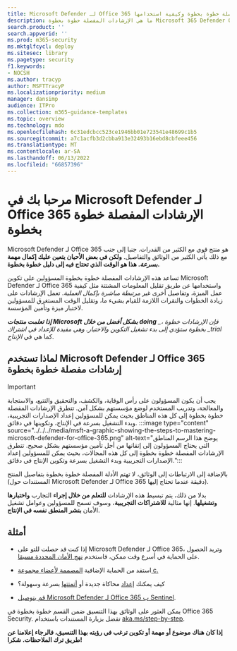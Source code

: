 ```yaml
---
title: Microsoft Defender لـ Office 365 إرشادات مفصلة خطوة بخطوة وكيفية استخدامها
description: ما هي الإرشادات المفصلة خطوة بخطوة Microsoft 365 Defender Office 365؟ اطلع *على الخطوات اللازمة لإكمال مهمة* وإعداد الميزات فقط. معلومات للاستخدام في الاشتراكات التجريبية والإنتاج. إرشادات مصممة لتقليل التحميل الزائد على المعلومات وتسريع التكوين والاستخدام.
search.product: ''
search.appverid: ''
ms.prod: m365-security
ms.mktglfcycl: deploy
ms.sitesec: library
ms.pagetype: security
f1.keywords:
- NOCSH
ms.author: tracyp
author: MSFTTracyP
ms.localizationpriority: medium
manager: dansimp
audience: ITPro
ms.collection: m365-guidance-templates
ms.topic: overview
ms.technology: mdo
ms.openlocfilehash: 6c31edcbcc523ce1946bb01e723541e48699c1b5
ms.sourcegitcommit: a7c1acfb3d2cbba913e32493b16ebd8cbfeee456
ms.translationtype: MT
ms.contentlocale: ar-SA
ms.lasthandoff: 06/13/2022
ms.locfileid: "66857396"
---
```

# <a name="welcome-to-the-microsoft-defender-for-office-365-step-by-step-guides"></a>مرحبا بك في Microsoft Defender لـ Office 365 الإرشادات المفصلة خطوة بخطوة

Microsoft Defender لـ Office 365 هو منتج قوي مع الكثير من القدرات. جنبا إلى جنب مع ذلك يأتي الكثير من الوثائق والتفاصيل. **ولكن في بعض الأحيان يتعين عليك إكمال مهمة *بسرعة*. هذا هو الوقت الذي تحتاج فيه إلى دليل خطوة بخطوة.**

تساعد هذه الإرشادات المفصلة خطوة بخطوة المسؤولين على تكوين Microsoft Defender لـ Office 365 واستخدامها عن طريق تقليل المعلومات المشتتة مثل كيفية عمل الميزة، وتفاصيل أخرى غير *مرتبطة مباشرة بإكمال العملية*. تعمل الإرشادات على زيادة الخطوات والنقرات اللازمة للقيام بشيء ما، وتقليل الوقت المستغرق للمسؤولين لاختبار ميزة وتأمين المؤسسة.

***إذا تعلمت منتجات Microsoft بشكل أفضل من خلال doing** _، فإن الإرشادات خطوة بخطوة ستؤدي إلى بدء تشغيل التكوين والاختبار. وهي مفيدة للإعداد في اشتراك _trial* كما هي في *الإنتاج*.

## <a name="why-use-microsoft-defender-for-office-365-step-by-step-guides"></a>لماذا تستخدم Microsoft Defender لـ Office 365 إرشادات مفصلة خطوة بخطوة

> [!IMPORTANT]
> يجب أن يكون المسؤولون على رأس الوقاية، والكشف، والتحقيق والتتبع، والاستجابة والمعالجة، وتدريب المستخدم لوضع مؤسستهم بشكل آمن. تتطرق الإرشادات المفصلة خطوة بخطوة إلى كل هذه المناطق بحيث يمكن للمسؤولين إعداد الإصدارات التجريبية، وبدء التشغيل بسرعة في الإنتاج، وتكوينها في دقائق.
>:::image type="content" source="../../../media/msft-a-graphic-showing-the-steps-to-mastering-microsoft-defender-for-office-365.png" alt-text="يوضح هذا الرسم المناطق التي يحتاج المسؤولون إلى إتقانها من أجل تأمين مؤسستهم بشكل صحيح. تتطرق الإرشادات المفصلة خطوة بخطوة إلى كل هذه المجالات، بحيث يمكن للمسؤولين إعداد الإصدارات التجريبية وبدء التشغيل بسرعة وتكوين الإنتاج في دقائق.":::

بالإضافة إلى الارتباطات إلى الوثائق، لا تهتم الأدلة المفصلة خطوة بخطوة بتفاصيل المنتج (المستندات حول Microsoft Defender لـ Office 365 دقيقة عندما تحتاج إليها). 

بدلا من ذلك، يتم تبسيط هذه الإرشادات **للتعلم من خلال إجراء** التجارب **واختبارها** **وتشغيلها**. إنها مثالية **للاشتراكات التجريبية**، وسوف تسمح للمسؤولين وعوامل تشغيل الأمان **بنشر المنطق نفسه في الإنتاج**.

## <a name="examples"></a>أمثلة

- إذا كنت قد حصلت للتو على Microsoft Defender لـ Office 365، وتريد الحصول على الحماية في أسرع وقت ممكن، فاستخدم [نهج الأمان المحددة مسبقا](ensuring-you-always-have-the-optimal-security-controls-with-preset-security-policies.md).

- استفد من الحماية الإضافية [المصممة لأعضاء مجموعة c.](protect-your-c-suite-with-priority-account-protection.md)

- كيف يمكنك [إعداد](how-to-run-attack-simulations-for-your-team.md) محاكاة جديدة أو [أتمتتها](how-to-setup-attack-simulation-training-for-automated-attacks-and-training.md) بسرعة وسهولة؟

- [قم بتوصيل Microsoft Defender لـ Office 365 ب Sentinel](connect-microsoft-defender-for-office-365-to-microsoft-sentinel.md).

يمكن العثور على الوثائق بهذا التنسيق ضمن القسم خطوة بخطوة في Office 365 Security. تفضل بزيارة المستندات باستخدام [aka.ms/step-by-step](https://aka.ms/step-by-step).

**إذا كان هناك موضوع أو مهمة أو تكوين ترغب في رؤيته بهذا التنسيق، فالرجاء إعلامنا عن طريق ترك الملاحظات. شكرا!**
